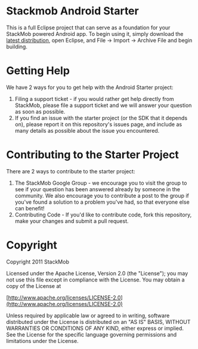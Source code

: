 # Stackmob Android Starter
This is a full Eclipse project that can serve as a foundation for your StackMob powered Android app. To begin using it, simply download the [latest distribution](https://github.com/downloads/stackmob/stackmob-android-starter/stackmob-android-starter-v0.1.0.zip), open Eclipse, and File -> Import -> Archive File and begin building.

# Getting Help
We have 2 ways for you to get help with the Android Starter project:

1. Filing a support ticket - if you would rather get help directly from StackMob, please file a support ticket and we will answer your question as soon as possible.
2. If you find an issue with the starter project (or the SDK that it depends on), please report it on this repository's issues page, and include as many details as possible about the issue you encountered.

# Contributing to the Starter Project
There are 2 ways to contribute to the starter project:

1. The StackMob Google Group - we encourage you to visit the group to see if your question has been answered already by someone in the community. We also encourage you to contribute a post to the group if you've found a solution to a problem you've had, so that everyone else can benefit!
2. Contributing Code - If you'd like to contribute code, fork this repository, make your changes and submit a pull request.

# Copyright
Copyright 2011 StackMob

Licensed under the Apache License, Version 2.0 (the "License"); you may not use this file except in compliance with the License. You may obtain a copy of the License at

[http://www.apache.org/licenses/LICENSE-2.0](http://www.apache.org/licenses/LICENSE-2.0)

Unless required by applicable law or agreed to in writing, software distributed under the License is distributed on an "AS IS" BASIS, WITHOUT WARRANTIES OR CONDITIONS OF ANY KIND, either express or implied. See the License for the specific language governing permissions and limitations under the License.

